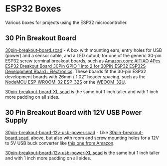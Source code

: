 # ESP32 Boxes

Various boxes for projects using the ESP32 microcontroller.

## 30 Pin Breakout Board

[30pin-breakout-board.scad](30pin-breakout-board.scad) - A box with mounting ears, entry holes for USB (power) and a sensor cable, and a LED cutout, for one of the generic 30-pin ESP32 screw terminal breakout boards, such as [Amazon.com: AITIAO 4Pcs ESP32 Breakout Board 30Pin GPIO 1 into 2 for 30PIN ESP32 ESP32S Development Board : Electronics](https://www.amazon.com/dp/B0BQ2N4MSZ?psc=1&ref=ppx_yo2ov_dt_b_product_details). These boards fit the 30-pin ESP32 development boards with 26mm / 1.02" header spacing, such as the [NodeMCU ESP-WROOM-32 ESP-32S](https://www.amazon.com/gp/product/B086MLNH7N/) or the [WEOOM-32U](https://www.amazon.com/gp/product/B09Z7Q5LKQ/).

[30pin-breakout-board-XL.scad](30pin-breakout-board-XL.scad) is the same but 1 inch taller and with 1 inch more padding on all sides.

## 30 Pin Breakout Board with 12V USB Power Supply

[30pin-breakout-board-12v-usb-power.scad](30pin-breakout-board-12v-usb-power.scad) - Like [30pin-breakout-board.scad](30pin-breakout-board.scad), above, but also with room and screw mounting holes for a 12V to 5V USB buck converter like [this one from Amazon](https://www.amazon.com/dp/B0B74LMHB2).

[30pin-breakout-board-12v-usb-power-XL.scad](30pin-breakout-board-12v-usb-power-XL.scad) is the same but 1 inch taller and with 1 inch more padding on all sides.
